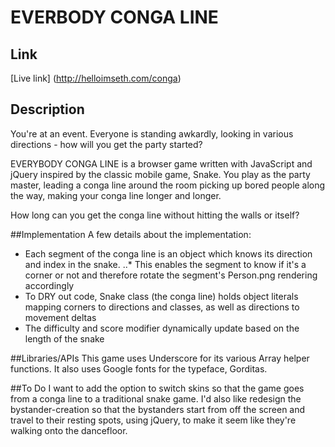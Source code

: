# EVERBODY CONGA LINE

## Link
[Live link] (http://helloimseth.com/conga)

## Description
You're at an event. Everyone is standing awkardly, looking in various directions - how will you get the party started?

EVERYBODY CONGA LINE is a browser game written with JavaScript and jQuery inspired by the classic mobile game, Snake. You play as the party master, leading a conga line around the room picking up bored people along the way, making your conga line longer and longer.

How long can you get the conga line without hitting the walls or itself?

##Implementation
A few details about the implementation:
* Each segment of the conga line is an object which knows its direction and index in the snake.
..* This enables the segment to know if it's a corner or not and therefore rotate the segment's Person.png rendering accordingly
* To DRY out code, Snake class (the conga line) holds object literals mapping corners to directions and classes, as well as directions to movement deltas 
* The difficulty and score modifier dynamically update based on the length of the snake

##Libraries/APIs
This game uses Underscore for its various Array helper functions. It also uses Google fonts for the typeface, Gorditas.

##To Do
I want to add the option to switch skins so that the game goes from a conga line to a traditional snake game. I'd also like redesign the bystander-creation so that the bystanders start from off the screen and travel to their resting spots, using jQuery, to make it seem like they're walking onto the dancefloor. 
